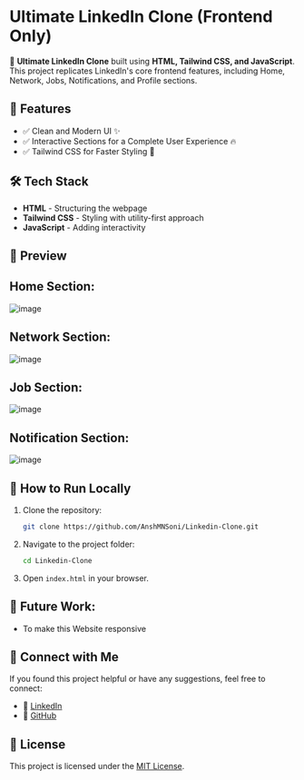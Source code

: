 # Ultimate LinkedIn Clone (Frontend Only)

🚀 **Ultimate LinkedIn Clone** built using **HTML, Tailwind CSS, and JavaScript**. This project replicates LinkedIn's core frontend features, including Home, Network, Jobs, Notifications, and Profile sections.

## 📌 Features
- ✅ Clean and Modern UI ✨
- ✅ Interactive Sections for a Complete User Experience 🔥
- ✅ Tailwind CSS for Faster Styling 🎨

## 🛠️ Tech Stack
- **HTML** - Structuring the webpage
- **Tailwind CSS** - Styling with utility-first approach
- **JavaScript** - Adding interactivity

## 📸 Preview
## Home Section:
![image](https://github.com/user-attachments/assets/9068efb7-7a12-4295-b408-5968d7198636)

## Network Section:
![image](https://github.com/user-attachments/assets/715a05c7-cbbb-45f7-b801-56e0725f7068)

## Job Section:
![image](https://github.com/user-attachments/assets/a7ee9cea-ee11-4350-8f25-7e38c4c75dac)

## Notification Section:
![image](https://github.com/user-attachments/assets/055a698c-064c-45c3-bd66-273209d4f184)

## 🚀 How to Run Locally
1. Clone the repository:
   ```sh
   git clone https://github.com/AnshMNSoni/Linkedin-Clone.git
   ```
2. Navigate to the project folder:
   ```sh
   cd Linkedin-Clone
   ```
3. Open `index.html` in your browser.

## 🔎 Future Work:
- To make this Website responsive

## 📢 Connect with Me
If you found this project helpful or have any suggestions, feel free to connect:
- 🔗 [LinkedIn](https://www.linkedin.com/in/anshmnsoni)
- 🐙 [GitHub](https://github.com/AnshMNSoni)

## 📜 License
This project is licensed under the [MIT License](LICENSE).
